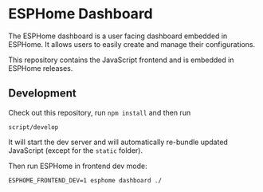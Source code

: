 # ESPHome Dashboard

The ESPHome dashboard is a user facing dashboard embedded in ESPHome. It allows users to easily create and manage their configurations.

This repository contains the JavaScript frontend and is embedded in ESPHome releases.

## Development

Check out this repository, run `npm install` and then run

```
script/develop
````

It will start the dev server and will automatically re-bundle updated JavaScript (except for the `static` folder).

Then run ESPHome in frontend dev mode:

```
ESPHOME_FRONTEND_DEV=1 esphome dashboard ./
```

